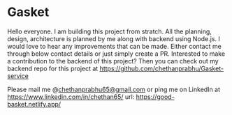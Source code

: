 # Gasket
Hello everyone. I am building this project from stratch. All the planning, design, architecture is planned by me along with backend using Node.js. I would love to hear any improvements that can be made. Either contact me through below contact details or just simply create a PR.
Interested to make a contribution to the backend of this project? Then you can check out my backend repo for this project at https://github.com/chethanprabhu/Gasket-service

Please mail me @chethanprabhu65@gmail.com or ping me on LinkedIn at https://www.linkedin.com/in/chethan65/
url: https://good-basket.netlify.app/
